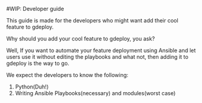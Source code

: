 #WIP: Developer guide


This guide is made for the developers who might want add their cool
feature to gdeploy.

Why should you add your cool feature to gdeploy, you ask?

Well, If you want to automate your feature deployment using Ansible and
let users use it without editing the playbooks and what not, then adding
it to gdeploy is the way to go.

We expect the developers to know the following:

1. Python(Duh!)
2. Writing Ansible Playbooks(necessary) and modules(worst case)

